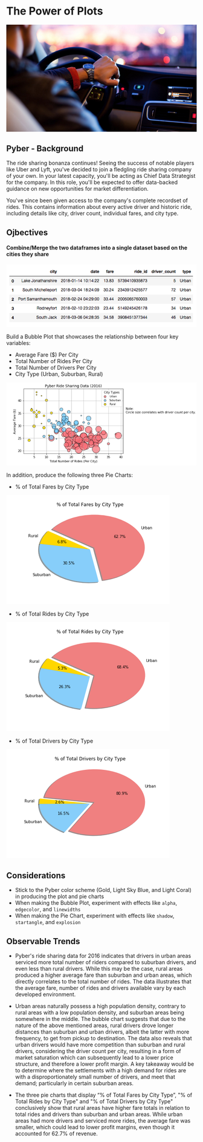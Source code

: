 # The Power of Plots

![x](Images/ride.png)

## Pyber - Background

The ride sharing bonanza continues! Seeing the success of notable players like Uber and Lyft, you've decided to join a fledgling ride sharing company of your own. In your latest capacity, you'll be acting as Chief Data Strategist for the company. In this role, you'll be expected to offer data-backed guidance on new opportunities for market differentiation.

You've since been given access to the company's complete recordset of rides. This contains information about every active driver and historic ride, including details like city, driver count, individual fares, and city type.


## Ojbectives

#### Combine/Merge the two dataframes into a single dataset based on the cities they share
![](Images/merged-dataframe_dataset.png)


Build a Bubble Plot that showcases the relationship between four key variables:

* Average Fare ($) Per City
* Total Number of Rides Per City
* Total Number of Drivers Per City
* City Type (Urban, Suburban, Rural)

![](Images/pyber_ridesharing_data_2016.png)

In addition, produce the following three Pie Charts:

* % of Total Fares by City Type

![](Images/pyber_ridesharing_percetage_total_fares.png)

* % of Total Rides by City Type

![](Images/pyber_ridesharing_percetage_total_rides.png)

* % of Total Drivers by City Type

![](Images/pyber_ridesharing_percetage_total_drivers.png)


## Considerations

* Stick to the Pyber color scheme (Gold, Light Sky Blue, and Light Coral) in producing the plot and pie charts
* When making the Bubble Plot, experiment with effects like `alpha`, `edgecolor`, and `linewidths`
* When making the Pie Chart, experiment with effects like `shadow`, `startangle`, and `explosion`


## Observable Trends

* Pyber's ride sharing data for 2016 indicates that drivers in urban areas serviced more total number of riders compared to suburban drivers, and even less than rural drivers. While this may be the case, rural areas produced a higher average fare than suburban and urban areas, which directly correlates to the total number of rides. The data illustrates that the average fare, number of rides and drivers available vary by each developed environment.

* Urban areas naturally possess a high population density, contrary to rural areas with a low population density, and suburban areas being somewhere in the middle. The bubble chart suggests that due to the nature of the above mentioned areas, rural drivers drove longer distances than suburban and urban drivers, albeit the latter with more frequency, to get from pickup to destination. The data also reveals that urban drivers would have more competition than suburban and rural drivers, considering the driver count per city, resulting in a form of market saturation which can subsequently lead to a lower price structure, and therefore a lower profit margin. A key takeaway would be to determine where the settlements with a high demand for rides are with a disproportionately small number of drivers, and meet that demand; particularly in certain suburban areas.

* The three pie charts that display “% of Total Fares by City Type”, "% of Total Rides by City Type" and "% of Total Drivers by City Type" conclusively show that rural areas have higher fare totals in relation to total rides and drivers than suburban and urban areas. While urban areas had more drivers and serviced more rides, the average fare was smaller, which could lead to lower profit margins, even though it accounted for 62.7% of revenue.
